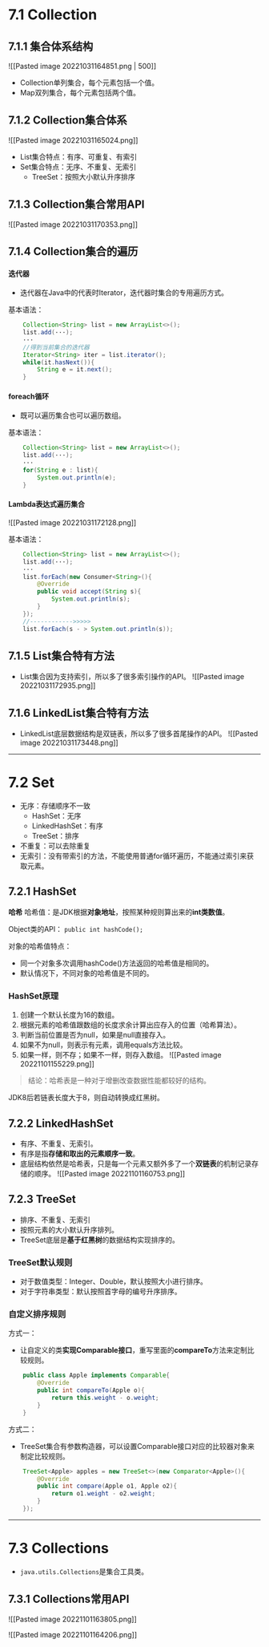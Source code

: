  # 7.1 Collection

## 7.1.1 集合体系结构
![[Pasted image 20221031164851.png | 500]]

- Collection单列集合，每个元素包括一个值。
- Map双列集合，每个元素包括两个值。

## 7.1.2 Collection集合体系

![[Pasted image 20221031165024.png]]
- List集合特点：有序、可重复、有索引
- Set集合特点：无序、不重复、无索引
	- TreeSet：按照大小默认升序排序

## 7.1.3 Collection集合常用API

![[Pasted image 20221031170353.png]]

## 7.1.4 Collection集合的遍历

 #### 迭代器
 - 迭代器在Java中的代表时Iterator，迭代器时集合的专用遍历方式。

基本语法：
```java
	Collection<String> list = new ArrayList<>();
	list.add(···);
	···
	//得到当前集合的迭代器
	Iterator<String> iter = list.iterator();
	while(it.hasNext()){
		String e = it.next();
	}
```

#### foreach循环
- 既可以遍历集合也可以遍历数组。

基本语法：
```java
	Collection<String> list = new ArrayList<>();
	list.add(···);
	···
	for(String e : list){
		System.out.println(e);
	}
```

#### Lambda表达式遍历集合

![[Pasted image 20221031172128.png]]

基本语法：
```java
	Collection<String> list = new ArrayList<>();
	list.add(···);
	···
	list.forEach(new Consumer<String>(){
		@Override
		public void accept(String s){
			System.out.println(s);
		}
	});
	//------------>>>>>
	list.forEach(s - > System.out.println(s));
```

## 7.1.5 List集合特有方法
- List集合因为支持索引，所以多了很多索引操作的API。
![[Pasted image 20221031172935.png]]


## 7.1.6 LinkedList集合特有方法
- LinkedList底层数据结构是双链表，所以多了很多首尾操作的API。
![[Pasted image 20221031173448.png]]

---
# 7.2 Set

- 无序：存储顺序不一致
	- HashSet：无序
	- LinkedHashSet：有序
	- TreeSet：排序
- 不重复：可以去除重复
- 无索引：没有带索引的方法，不能使用普通for循环遍历，不能通过索引来获取元素。

## 7.2.1 HashSet

**哈希**
哈希值：是JDK根据**对象地址**，按照某种规则算出来的**int类数值**。

Object类的API：
`public int hashCode();`

对象的哈希值特点：
- 同一个对象多次调用hashCode()方法返回的哈希值是相同的。
- 默认情况下，不同对象的哈希值是不同的。

### HashSet原理
1. 创建一个默认长度为16的数组。
2. 根据元素的哈希值跟数组的长度求余计算出应存入的位置（哈希算法）。
3. 判断当前位置是否为null，如果是null直接存入。
4. 如果不为null，则表示有元素，调用equals方法比较。
5. 如果一样，则不存；如果不一样，则存入数组。
 ![[Pasted image 20221101155229.png]]

>结论：哈希表是一种对于增删改查数据性能都较好的结构。

JDK8后若链表长度大于8，则自动转换成红黑树。

## 7.2.2 LinkedHashSet

- 有序、不重复、无索引。
- 有序是指**存储和取出的元素顺序一致**。
- 底层结构依然是哈希表，只是每一个元素又额外多了一个**双链表**的机制记录存储的顺序。
 ![[Pasted image 20221101160753.png]]


## 7.2.3 TreeSet
- 排序、不重复、无索引
- 按照元素的大小默认升序排列。
- TreeSet底层是**基于红黑树**的数据结构实现排序的。

### TreeSet默认规则
- 对于数值类型：Integer、Double，默认按照大小进行排序。
- 对于字符串类型：默认按照首字母的编号升序排序。

### 自定义排序规则

方式一：
- 让自定义的类**实现Comparable接口**，重写里面的**compareTo**方法来定制比较规则。

```java
	public class Apple implements Comparable{
		@Override
		public int compareTo(Apple o){
			return this.weight - o.weight;
		}
	}
```


方式二：
- TreeSet集合有参数构造器，可以设置Comparable接口对应的比较器对象来制定比较规则。

```java
	TreeSet<Apple> apples = new TreeSet<>(new Comparator<Apple>(){
		@Override
		public int compare(Apple o1, Apple o2){
			return o1.weight - o2.weight;
		}
	});
```

---
# 7.3 Collections
- `java.utils.Collections`是集合工具类。

## 7.3.1 Collections常用API
![[Pasted image 20221101163805.png]]

![[Pasted image 20221101164206.png]]


